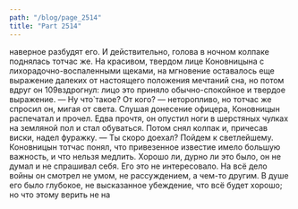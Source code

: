 ```yaml
---
path: "/blog/page_2514"
title: "Part 2514"
---
```


 наверное разбудят его. И действительно, голова в ночном колпаке поднялась тотчас же. На красивом, твердом лице Коновницына с лихорадочно-воспаленными щеками, на мгновение оставалось еще выражение далеких от настоящего положения мечтаний сна, но потом вдруг он 109вздрогнул: лицо это приняло обычно-спокойное и твердое выражение.
— Ну что̀ такое? От кого? — неторопливо, но тотчас же спросил он, мигая от света. Слушая донесение офицера, Коновницын распечатал и прочел. Едва прочтя, он опустил ноги в шерстяных чулках на земляной пол и стал обуваться. Потом снял колпак и, причесав виски, надел фуражку.
— Ты скоро доехал? Пойдем к светлейшему.
Коновницын тотчас понял, что привезенное известие имело большую важность, и что нельзя медлить. Хорошо ли, дурно ли это было, он не думал и не спрашивал себя. Его это не интересовало. На всё дело войны он смотрел не умом, не рассуждением, а чем-то другим. В душе его было глубокое, не высказанное убеждение, что всё будет хорошо; но что этому верить не на
